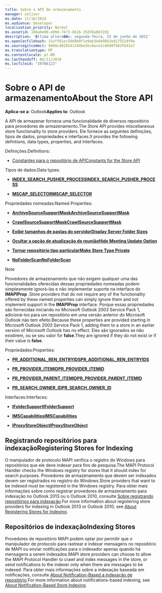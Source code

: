 ```yaml
---
title: Sobre o API de armazenamento
manager: soliver
ms.date: 11/16/2014
ms.audience: Developer
localization_priority: Normal
ms.assetid: 166a8e60-e09d-7473-b61b-35d78a863192
description: '�ltima altera��o: segunda-feira, 25 de junho de 2012'
ms.openlocfilehash: 31aff61ec5868b0f1e9ab34d498b2e8175519f0e
ms.sourcegitcommit: 9d60cd82b5413446e5bc8ace2cd689f683fb41a7
ms.translationtype: MT
ms.contentlocale: pt-BR
ms.lasthandoff: 06/11/2018
ms.locfileid: "19766123"
---
```

# <a name="about-the-store-api"></a><span data-ttu-id="a71f6-103">Sobre o API de armazenamento</span><span class="sxs-lookup"><span data-stu-id="a71f6-103">About the Store API</span></span>

  
  
<span data-ttu-id="a71f6-104">**Aplica-se a**: Outlook</span><span class="sxs-lookup"><span data-stu-id="a71f6-104">**Applies to**: Outlook</span></span> 
  
<span data-ttu-id="a71f6-105">A API de armazenar fornece uma funcionalidade de diversos repositório para provedores de armazenamento.</span><span class="sxs-lookup"><span data-stu-id="a71f6-105">The Store API provides miscellaneous store functionality to store providers.</span></span> <span data-ttu-id="a71f6-106">Ele fornece as seguintes definições, tipos de dados, propriedades e interfaces.</span><span class="sxs-lookup"><span data-stu-id="a71f6-106">It provides the following defintions, data types, properties, and interfaces.</span></span>
  
<span data-ttu-id="a71f6-107">Definições:</span><span class="sxs-lookup"><span data-stu-id="a71f6-107">Definitions:</span></span>
  
- [<span data-ttu-id="a71f6-108">Constantes para o repositório de API</span><span class="sxs-lookup"><span data-stu-id="a71f6-108">Constants for the Store API</span></span>](mapi-constants.md)
    
<span data-ttu-id="a71f6-109">Tipos de dados:</span><span class="sxs-lookup"><span data-stu-id="a71f6-109">Data types:</span></span>
  
- <span data-ttu-id="a71f6-110">**[INDEX_SEARCH_PUSHER_PROCESS](index_search_pusher_process.md)**</span><span class="sxs-lookup"><span data-stu-id="a71f6-110">**[INDEX_SEARCH_PUSHER_PROCESS](index_search_pusher_process.md)**</span></span>
    
- <span data-ttu-id="a71f6-111">**[MSCAP_SELECTOR](mscap_selector.md)**</span><span class="sxs-lookup"><span data-stu-id="a71f6-111">**[MSCAP_SELECTOR](mscap_selector.md)**</span></span>
    
<span data-ttu-id="a71f6-112">Propriedades nomeadas:</span><span class="sxs-lookup"><span data-stu-id="a71f6-112">Named Properties:</span></span>
  
- <span data-ttu-id="a71f6-113">**[ArchiveSourceSupportMask](archivesourcesupportmask.md)**</span><span class="sxs-lookup"><span data-stu-id="a71f6-113">**[ArchiveSourceSupportMask](archivesourcesupportmask.md)**</span></span>
    
- <span data-ttu-id="a71f6-114">**[CrawlSourceSupportMask](crawlsourcesupportmask.md)**</span><span class="sxs-lookup"><span data-stu-id="a71f6-114">**[CrawlSourceSupportMask](crawlsourcesupportmask.md)**</span></span>
    
- <span data-ttu-id="a71f6-115">**[Exibir tamanhos de pastas do servidor](display-server-folder-sizes-property.md)**</span><span class="sxs-lookup"><span data-stu-id="a71f6-115">**[Display Server Folder Sizes](display-server-folder-sizes-property.md)**</span></span>
    
- <span data-ttu-id="a71f6-116">**[Ocultar a opção de atualização de reunião](hide-meeting-update-option-property.md)**</span><span class="sxs-lookup"><span data-stu-id="a71f6-116">**[Hide Meeting Update Option](hide-meeting-update-option-property.md)**</span></span>
    
- <span data-ttu-id="a71f6-117">**[Tornar repositório tipo particular](make-store-type-private-property.md)**</span><span class="sxs-lookup"><span data-stu-id="a71f6-117">**[Make Store Type Private](make-store-type-private-property.md)**</span></span>
    
- <span data-ttu-id="a71f6-118">**[NoFolderScan](nofolderscan.md)**</span><span class="sxs-lookup"><span data-stu-id="a71f6-118">**[NoFolderScan](nofolderscan.md)**</span></span>
    
> [!NOTE]
> <span data-ttu-id="a71f6-119">Provedores de armazenamento que não exigem qualquer uma das funcionalidades oferecidas dessas propriedades nomeadas podem simplesmente ignorá-las e não implementar suporte na interface do **IMAPIProp** .</span><span class="sxs-lookup"><span data-stu-id="a71f6-119">Store providers that do not require any of the functionality offered by these named properties can simply ignore them and not implement support in the **IMAPIProp** interface.</span></span> <span data-ttu-id="a71f6-120">Porque essas propriedades são fornecidas iniciando no Microsoft Outlook 2003 Service Pack 1, adicioná-los para um repositório em uma versão anterior do Microsoft Outlook não tem efeito.</span><span class="sxs-lookup"><span data-stu-id="a71f6-120">Because these properties are provided starting in Microsoft Outlook 2003 Service Pack 1, adding them to a store in an earlier version of Microsoft Outlook has no effect.</span></span> <span data-ttu-id="a71f6-121">Eles são ignorados se não existirem, ou se seu valor for **false**.</span><span class="sxs-lookup"><span data-stu-id="a71f6-121">They are ignored if they do not exist or if their value is **false**.</span></span> 
  
<span data-ttu-id="a71f6-122">Propriedades:</span><span class="sxs-lookup"><span data-stu-id="a71f6-122">Properties:</span></span>
  
- <span data-ttu-id="a71f6-123">**[PR_ADDITIONAL_REN_ENTRYIDS](pidtagadditionalrenentryids-canonical-property.md)**</span><span class="sxs-lookup"><span data-stu-id="a71f6-123">**[PR_ADDITIONAL_REN_ENTRYIDS](pidtagadditionalrenentryids-canonical-property.md)**</span></span>
    
- <span data-ttu-id="a71f6-124">**[PR_PROVIDER_ITEMID](pidtagprovideritemid-canonical-property.md)**</span><span class="sxs-lookup"><span data-stu-id="a71f6-124">**[PR_PROVIDER_ITEMID](pidtagprovideritemid-canonical-property.md)**</span></span>
    
- <span data-ttu-id="a71f6-125">**[PR_PROVIDER_PARENT_ITEMID](pidtagproviderparentitemid-canonical-property.md)**</span><span class="sxs-lookup"><span data-stu-id="a71f6-125">**[PR_PROVIDER_PARENT_ITEMID](pidtagproviderparentitemid-canonical-property.md)**</span></span>
    
- <span data-ttu-id="a71f6-126">**[PR_SEARCH_OWNER_ID](pidtagsearchownerid-canonical-property.md)**</span><span class="sxs-lookup"><span data-stu-id="a71f6-126">**[PR_SEARCH_OWNER_ID](pidtagsearchownerid-canonical-property.md)**</span></span>
    
<span data-ttu-id="a71f6-127">Interfaces:</span><span class="sxs-lookup"><span data-stu-id="a71f6-127">Interfaces:</span></span>
  
- <span data-ttu-id="a71f6-128">**[IFolderSupport](ifoldersupportiunknown.md)**</span><span class="sxs-lookup"><span data-stu-id="a71f6-128">**[IFolderSupport](ifoldersupportiunknown.md)**</span></span>
    
- <span data-ttu-id="a71f6-129">**[IMSCapabilities](imscapabilitiesiunknown.md)**</span><span class="sxs-lookup"><span data-stu-id="a71f6-129">**[IMSCapabilities](imscapabilitiesiunknown.md)**</span></span>
    
- <span data-ttu-id="a71f6-130">**[IProxyStoreObject](iproxystoreobject.md)**</span><span class="sxs-lookup"><span data-stu-id="a71f6-130">**[IProxyStoreObject](iproxystoreobject.md)**</span></span>
    
## <a name="registering-stores-for-indexing"></a><span data-ttu-id="a71f6-131">Registrando repositórios para indexação</span><span class="sxs-lookup"><span data-stu-id="a71f6-131">Registering Stores for Indexing</span></span>

<span data-ttu-id="a71f6-132">O manipulador de protocolo MAPI verifica o registro do Windows para repositórios que ele deve indexar para fins de pesquisa.</span><span class="sxs-lookup"><span data-stu-id="a71f6-132">The MAPI Protocol Handler checks the Windows registry for stores that it should index for search purposes.</span></span> <span data-ttu-id="a71f6-133">Provedores de armazenamento que devem ser indexados devem ser registrados no registro do Windows.</span><span class="sxs-lookup"><span data-stu-id="a71f6-133">Store providers that want to be indexed must be registered in the Windows registry.</span></span> <span data-ttu-id="a71f6-134">Para obter mais informações sobre como registrar provedores de armazenamento para indexação no Outlook 2013 ou o Outlook 2010, consulte [Sobre registrando repositórios para indexação](about-registering-stores-for-indexing.md).</span><span class="sxs-lookup"><span data-stu-id="a71f6-134">For more information about registering store providers for indexing in Outlook 2013 or Outlook 2010, see [About Registering Stores for Indexing](about-registering-stores-for-indexing.md).</span></span>
  
## <a name="indexing-stores"></a><span data-ttu-id="a71f6-135">Repositórios de indexação</span><span class="sxs-lookup"><span data-stu-id="a71f6-135">Indexing Stores</span></span>

<span data-ttu-id="a71f6-136">Provedores de repositório MAPI podem optar por permitir que o manipulador de protocolo para rastrear e indexar mensagens no repositório de MAPI ou enviar notificações para o indexador apenas quando há mensagens a serem indexados.</span><span class="sxs-lookup"><span data-stu-id="a71f6-136">MAPI store providers can choose to allow the MAPI Protocol Handler to crawl and index messages in the store, or send notifications to the indexer only when there are messages to be indexed.</span></span> <span data-ttu-id="a71f6-137">Para obter mais informações sobre a indexação baseada em notificações, consulte [About Notification-Based a indexação de repositório](about-notification-based-store-indexing.md).</span><span class="sxs-lookup"><span data-stu-id="a71f6-137">For more information about notifications-based indexing, see [About Notification-Based Store Indexing](about-notification-based-store-indexing.md).</span></span>
  

